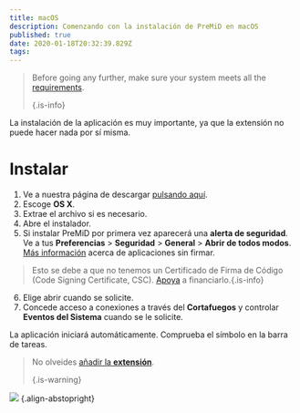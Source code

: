 ```yaml
---
title: macOS
description: Comenzando con la instalación de PreMiD en macOS
published: true
date: 2020-01-18T20:32:39.829Z
tags:
---
```


> Before going any further, make sure your system meets all the [requirements](/install/requirements). 
> 
> {.is-info}

La instalación de la aplicación es muy importante, ya que la extensión no puede hacer nada por sí misma.

# Instalar
1. Ve a nuestra página de descargar [pulsando aquí](https://premid.app/downloads).
2. Escoge **OS X**.
3. Extrae el archivo si es necesario.
4. Abre el instalador.
5. Si instalar PreMiD por primera vez aparecerá una **alerta de seguridad**. Ve a tus **Preferencias** > **Seguridad** > **General** > **Abrir de todos modos**. [Más información](https://support.apple.com/guide/mac-help/open-a-mac-app-from-an-unidentified-developer-mh40616/mac) acerca de aplicaciones sin firmar.
> Esto se debe a que no tenemos un Certificado de Firma de Código (Code Signing Certificate, CSC). [Apoya](https://www.patreon.com/Timeraa) a financiarlo.{.is-info}
6. Elige abrir cuando se solicite.
7. Concede acceso a conexiones a través del **Cortafuegos** y controlar **Eventos del Sistema** cuando se le solicite.

La aplicación iniciará automáticamente. Comprueba el símbolo en la barra de tareas.

> No olveides [añadir la **extensión**](/install). 
> 
> {.is-warning}

![](https://img.icons8.com/color/2x/mac-logo.png) {.align-abstopright}